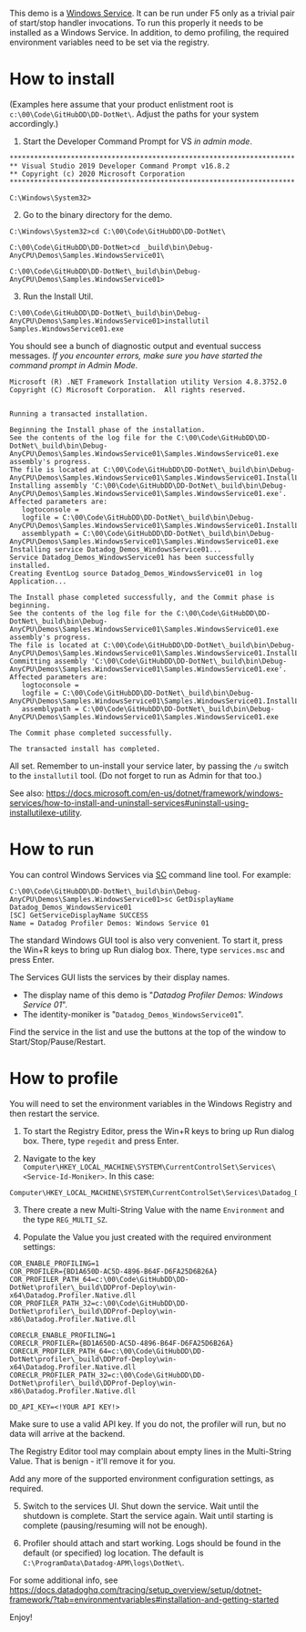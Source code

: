 ﻿This demo is a [Windows Service](https://docs.microsoft.com/en-us/dotnet/framework/windows-services/introduction-to-windows-service-applications).
It can be run under F5 only as a trivial pair of start/stop handler invocations. To run this properly it needs to be installed as a Windows Service.
In addition, to demo profiling, the required environment variables need to be set via the registry.

# How to install

(Examples here assume that your product enlistment root is `c:\00\Code\GitHubDD\DD-DotNet\`. Adjust the paths for your system accordingly.)

1. Start the Developer Command Prompt for VS _in admin mode_.

```
**********************************************************************
** Visual Studio 2019 Developer Command Prompt v16.8.2
** Copyright (c) 2020 Microsoft Corporation
**********************************************************************

C:\Windows\System32>
```

2. Go to the binary directory for the demo.

```
C:\Windows\System32>cd C:\00\Code\GitHubDD\DD-DotNet\

C:\00\Code\GitHubDD\DD-DotNet>cd _build\bin\Debug-AnyCPU\Demos\Samples.WindowsService01\

C:\00\Code\GitHubDD\DD-DotNet\_build\bin\Debug-AnyCPU\Demos\Samples.WindowsService01>
```

3. Run the Install Util.

```
C:\00\Code\GitHubDD\DD-DotNet\_build\bin\Debug-AnyCPU\Demos\Samples.WindowsService01>installutil Samples.WindowsService01.exe
```

You should see a bunch of diagnostic output and eventual success messages. 
_If you encounter errors, make sure you have started the command prompt in Admin Mode._

```
Microsoft (R) .NET Framework Installation utility Version 4.8.3752.0
Copyright (C) Microsoft Corporation.  All rights reserved.


Running a transacted installation.

Beginning the Install phase of the installation.
See the contents of the log file for the C:\00\Code\GitHubDD\DD-DotNet\_build\bin\Debug-AnyCPU\Demos\Samples.WindowsService01\Samples.WindowsService01.exe assembly's progress.
The file is located at C:\00\Code\GitHubDD\DD-DotNet\_build\bin\Debug-AnyCPU\Demos\Samples.WindowsService01\Samples.WindowsService01.InstallLog.
Installing assembly 'C:\00\Code\GitHubDD\DD-DotNet\_build\bin\Debug-AnyCPU\Demos\Samples.WindowsService01\Samples.WindowsService01.exe'.
Affected parameters are:
   logtoconsole =
   logfile = C:\00\Code\GitHubDD\DD-DotNet\_build\bin\Debug-AnyCPU\Demos\Samples.WindowsService01\Samples.WindowsService01.InstallLog
   assemblypath = C:\00\Code\GitHubDD\DD-DotNet\_build\bin\Debug-AnyCPU\Demos\Samples.WindowsService01\Samples.WindowsService01.exe
Installing service Datadog_Demos_WindowsService01...
Service Datadog_Demos_WindowsService01 has been successfully installed.
Creating EventLog source Datadog_Demos_WindowsService01 in log Application...

The Install phase completed successfully, and the Commit phase is beginning.
See the contents of the log file for the C:\00\Code\GitHubDD\DD-DotNet\_build\bin\Debug-AnyCPU\Demos\Samples.WindowsService01\Samples.WindowsService01.exe assembly's progress.
The file is located at C:\00\Code\GitHubDD\DD-DotNet\_build\bin\Debug-AnyCPU\Demos\Samples.WindowsService01\Samples.WindowsService01.InstallLog.
Committing assembly 'C:\00\Code\GitHubDD\DD-DotNet\_build\bin\Debug-AnyCPU\Demos\Samples.WindowsService01\Samples.WindowsService01.exe'.
Affected parameters are:
   logtoconsole =
   logfile = C:\00\Code\GitHubDD\DD-DotNet\_build\bin\Debug-AnyCPU\Demos\Samples.WindowsService01\Samples.WindowsService01.InstallLog
   assemblypath = C:\00\Code\GitHubDD\DD-DotNet\_build\bin\Debug-AnyCPU\Demos\Samples.WindowsService01\Samples.WindowsService01.exe

The Commit phase completed successfully.

The transacted install has completed.
```

All set. Remember to un-install your service later, by passing the `/u` switch to the `installutil` tool. (Do not forget to run as Admin for that too.)

See also:
https://docs.microsoft.com/en-us/dotnet/framework/windows-services/how-to-install-and-uninstall-services#uninstall-using-installutilexe-utility.

# How to run

You can control Windows Services via [SC](https://ss64.com/nt/sc.html) command line tool. For example:

```
C:\00\Code\GitHubDD\DD-DotNet\_build\bin\Debug-AnyCPU\Demos\Samples.WindowsService01>sc GetDisplayName Datadog_Demos_WindowsService01
[SC] GetServiceDisplayName SUCCESS
Name = Datadog Profiler Demos: Windows Service 01
```

The standard Windows GUI tool is also very convenient.
To start it, press the Win+R keys to bring up Run dialog box.
There, type `services.msc` and press Enter. 

The Services GUI lists the services by their display names.
* The display name of this demo is "_Datadog Profiler Demos: Windows Service 01_".
* The identity-moniker is "`Datadog_Demos_WindowsService01`". 

Find the service in the list and use the buttons at the top of the window to Start/Stop/Pause/Restart.

# How to profile

You will need to set the environment variables in the Windows Registry and then restart the service.

1. To start the Registry Editor, press the Win+R keys to bring up Run dialog box.
There, type `regedit` and press Enter. 

2. Navigate to the key `Computer\HKEY_LOCAL_MACHINE\SYSTEM\CurrentControlSet\Services\<Service-Id-Moniker>`. In this case:

```
Computer\HKEY_LOCAL_MACHINE\SYSTEM\CurrentControlSet\Services\Datadog_Demos_WindowsService01
```

3. There create a new Multi-String Value with the name `Environment` and the type `REG_MULTI_SZ`.

4. Populate the Value you just created with the required environment settings:

```
COR_ENABLE_PROFILING=1
COR_PROFILER={BD1A650D-AC5D-4896-B64F-D6FA25D6B26A}
COR_PROFILER_PATH_64=c:\00\Code\GitHubDD\DD-DotNet\profiler\_build\DDProf-Deploy\win-x64\Datadog.Profiler.Native.dll
COR_PROFILER_PATH_32=c:\00\Code\GitHubDD\DD-DotNet\profiler\_build\DDProf-Deploy\win-x86\Datadog.Profiler.Native.dll

CORECLR_ENABLE_PROFILING=1
CORECLR_PROFILER={BD1A650D-AC5D-4896-B64F-D6FA25D6B26A}
CORECLR_PROFILER_PATH_64=c:\00\Code\GitHubDD\DD-DotNet\profiler\_build\DDProf-Deploy\win-x64\Datadog.Profiler.Native.dll
CORECLR_PROFILER_PATH_32=c:\00\Code\GitHubDD\DD-DotNet\profiler\_build\DDProf-Deploy\win-x86\Datadog.Profiler.Native.dll

DD_API_KEY=<!YOUR API KEY!>
```

Make sure to use a valid API key. If you do not, the profiler will run, but no data will arrive at the backend.

The Registry Editor tool may complain about empty lines in the Multi-String Value. That is benign - it'll remove it for you.

Add any more of the supported environment configuration settings, as required.

5. Switch to the services UI.
Shut down the service.
Wait until the shutdown is complete.
Start the service again.
Wait until starting is complete (pausing/resuming will not be enough).

6. Profiler should attach and start working. Logs should be found in the default (or specified) log location. The default is `C:\ProgramData\Datadog-APM\logs\DotNet\`. 

For some additional info, see https://docs.datadoghq.com/tracing/setup_overview/setup/dotnet-framework/?tab=environmentvariables#installation-and-getting-started

Enjoy!